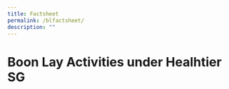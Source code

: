 ```yaml
---
title: Factsheet
permalink: /blfactsheet/
description: ""
---
```

# Boon Lay Activities under Healhtier SG

